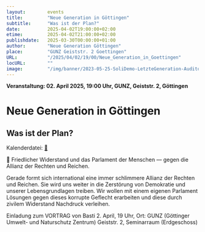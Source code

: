 ```yaml
---
layout:        events
title:         "Neue Generation in Göttingen"
subtitle:      "Was ist der Plan?"
date:          2025-04-02T19:00:00+02:00
etime:         2025-04-02T21:00:00+02:00
publishdate:   2025-03-30T00:00:00+01:00
author:        "Neue Generation Göttingen"
place:         "GUNZ Geiststr. 2 Goettingen"
URL:           "/2025/04/02/19/00/Neue_Generation_in_Goettingen"
locURL:        ""
image:         "/img/banner/2023-05-25-SoliDemo-LetzteGeneration-Auditorium.jpg"
---
```


**Veranstaltung: 02. April 2025, 19:00 Uhr, GUNZ, Geiststr. 2, Göttingen**

Neue Generation in Göttingen
===========

Was ist der Plan?
-----------


Kalenderdatei: [📆](/ics/2025-04-02_19-00_neue_generation_in_goettingen.ics)

🧡 Friedlicher Widerstand und das Parlament der Menschen –– gegen die Allianz der Rechten und Reichen.

Gerade formt sich international eine immer schlimmere Allianz der Rechten und Reichen. Sie wird uns weiter in die Zerstörung von Demokratie und unserer Lebensgrundlagen treiben. 
Wir wollen mit einem eigenen Parlament Lösungen gegen dieses korrupte Geflecht erarbeiten und diese durch zivilem Widerstand Nachdruck verleihen. 

Einladung zum VORTRAG von Basti
2. April, 19 Uhr, Ort: GUNZ (Göttinger Umwelt- und Naturschutz Zentrum) Geiststr. 2, Seminarraum (Erdgeschoss)


